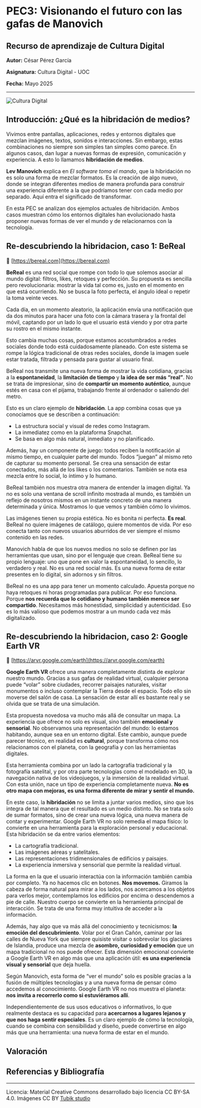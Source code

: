 # PEC3: Visionando el futuro con las gafas de Manovich 

## Recurso de aprendizaje de Cultura Digital 


**Autor:** César Pérez García

**Asignatura:** Cultura Digital - UOC

**Fecha:** Mayo 2025

----

![Cultura Digital](https://miro.medium.com/max/1400/0*9PyyNvrO2PcD3KuU.png)




## Introducción: ¿Qué es la hibridación de medios?

Vivimos entre pantallas, aplicaciones, redes y entornos digitales que mezclan imágenes, textos, sonidos e interacciones. Sin embargo, estas combinaciones no siempre son simples tan simples como parece. En algunos casos, dan lugar a nuevas formas de expresión, comunicación y experiencia. A esto lo llamamos **hibridación de medios**.

**Lev Manovich** explica en *El software toma el mando*, que la hibridación no es solo una forma de mezclar formatos. Es la creación de algo nuevo, donde se integran diferentes medios de manera profunda para construir una experiencia diferente a la que podríamos tener con cada medio por separado. Aquí entra el significado de transformar.

En esta PEC se analizan dos ejemplos actuales de hibridación. Ambos casos muestran cómo los entornos digitales han evolucionado hasta proponer nuevas formas de ver el mundo y de relacionarnos con la tecnología.



## Re-descubriendo la hibridacion, caso 1: BeReal
🔗 [https://bereal.com](https://bereal.com)

**BeReal** es una red social que rompe con todo lo que solemos asociar al mundo digital: filtros, likes, retoques y perfección. Su propuesta es sencilla pero revolucionaria: mostrar la vida tal como es, justo en el momento en que está ocurriendo. No se busca la foto perfecta, el ángulo ideal o repetir la toma veinte veces.

Cada día, en un momento aleatorio, la aplicación envía una notificación que da dos minutos para hacer una foto con la cámara trasera y la frontal del móvil, captando por un lado lo que el usuario está viendo y por otra parte su rostro en el mismo instante.

Esto cambia muchas cosas, porque estamos acostumbrados a redes sociales donde todo está cuidadosamente planeado. Con este sistema se rompe la lógica tradicional de otras redes sociales, donde la imagen suele estar tratada, filtrada y pensada para gustar al usuario final.

BeReal nos transmite una nueva forma de mostrar la vida cotidiana, gracias a la **espontaneidad**, la **limitación de tiempo** y **la idea de ser más “real”**. No se trata de impresionar, sino de **compartir un momento auténtico**, aunque estés en casa con el pijama, trabajando frente al ordenador o saliendo del metro.

Esto es un claro ejemplo de **hibridación**. La app combina cosas que ya conocíamos que se describen a continuación:

-   La estructura social y visual de redes como Instagram.
-   La inmediatez como en la plataforma Snapchat.
-   Se basa en algo más natural, inmediato y no planificado.

Además, hay un componente de juego: todos reciben la notificación al mismo tiempo, en cualquier parte del mundo. Todos “juegan” al mismo reto de capturar su momento personal. Se crea una sensación de estar conectados, más allá de los likes o los comentarios. También se nota esa mezcla entre lo social, lo íntimo y lo humano.

BeReal también nos muestra otra manera de entender la imagen digital. Ya no es solo una ventana de scroll infinito mostrada al mundo, es también un reflejo de nosotros mismos en un instante concreto de una manera determinada y única. Mostramos lo que vemos y también cómo lo vivimos.

Las imágenes tienen su propia estética. No es bonita ni perfecta. **Es real**. BeReal no quiere imágenes de catálogo, quiere momentos de vida. Por eso conecta tanto con nuevos usuarios aburridos de ver siempre el mismo contenido en las redes.

Manovich habla de que los nuevos medios no solo se definen por las herramientas que usan, sino por el lenguaje que crean. BeReal tiene su propio lenguaje: uno que pone en valor la espontaneidad, lo sencillo, lo verdadero y real. No es una red social más. Es una nueva forma de estar presentes en lo digital, sin adornos y sin filtros.

BeReal no es una app para tener un momento calculado. Apuesta porque no haya retoques ni horas programadas para publicar. Por eso funciona. Porque **nos recuerda que lo cotidiano y humano también merece ser compartido**. Necesitamos más honestidad, simplicidad y autenticidad. Eso es lo más valioso que podemos mostrar a un mundo cada vez más digitalizado.


## Re-descubriendo la hibridacion, caso 2: Google Earth VR  
🔗 [https://arvr.google.com/earth](https://arvr.google.com/earth)


**Google Earth VR** ofrece una manera completamente distinta de explorar nuestro mundo. Gracias a sus gafas de realidad virtual, cualquier persona puede “volar” sobre ciudades, recorrer paisajes naturales, visitar monumentos o incluso contemplar la Tierra desde el espacio. Todo ello sin moverse del salón de casa. La sensación de estar allí es bastante real y se olvida que se trata de una simulación.

Esta propuesta novedosa va mucho más allá de consultar un mapa. La experiencia que ofrece no solo es visual, sino también **emocional y sensorial**. No observamos una representación del mundo: lo estamos habitando, aunque sea en un entorno digital. Este cambio, aunque puede parecer técnico, en realidad es **cultural**, porque transforma cómo nos relacionamos con el planeta, con la geografía y con las herramientas digitales.

Esta herramienta combina por un lado la cartografía tradicional y la fotografía satelital, y por otra parte tecnologías como el modelado en 3D, la navegación nativa de los videojuegos, y la inmersión de la realidad virtual. Con esta unión, nace un tipo de experiencia completamente nueva. **No es otro mapa con mejoras, es una forma diferente de mirar y sentir el mundo.**

En este caso, la **hibridación** no se limita a juntar varios medios, sino que los integra de tal manera que el resultado es un medio distinto. No se trata solo de sumar formatos, sino de crear una nueva lógica, una nueva manera de contar y experimentar. Google Earth VR no solo remedia el mapa físico: lo convierte en una herramienta para la exploración personal y educacional. Esta hibridación se da entre varios elementos:

-   La cartografía tradicional.
-   Las imágenes aéreas y satelitales.
-   Las representaciones tridimensionales de edificios y paisajes.
-   La experiencia inmersiva y sensorial que permite la realidad virtual.

La forma en la que el usuario interactúa con la información también cambia por completo. Ya no hacemos clic en botones. **Nos movemos.** Giramos la cabeza de forma natural para mirar a los lados, nos acercamos a los objetos para verlos mejor, contemplamos los edificios por encima o descendemos a pie de calle. Nuestro cuerpo se convierte en la herramienta principal de interacción. Se trata de una forma muy intuitiva de acceder a la información.

Además, hay algo que va más allá del conocimiento y tecnicismos: **la emoción del descubrimiento**. Volar por el Gran Cañón, caminar por las calles de Nueva York que siempre quisiste visitar o sobrevolar los glaciares de Islandia, produce una mezcla de **asombro, curiosidad y emoción** que un mapa tradicional no nos puede ofrecer. Esta dimensión emocional convierte a Google Earth VR en algo más que una aplicación útil: **es una experiencia visual y sensorial** que deja huella.

Según Manovich, esta forma de “ver el mundo” solo es posible gracias a la fusión de múltiples tecnologías y a una nueva forma de pensar cómo accedemos al conocimiento. Google Earth VR no nos muestra el planeta: **nos invita a recorrerlo como si estuviéramos allí**.

Independientemente de sus usos educativos o informativos, lo que realmente destaca es su capacidad para **acercarnos a lugares lejanos y que nos haga sentir especiales**. Es un claro ejemplo de cómo la tecnología, cuando se combina con sensibilidad y diseño, puede convertirse en algo más que una herramienta: una nueva forma de estar en el mundo.


## Valoración


## Referencias y Bibliografía


----

Licencia: Material Creative Commons desarrollado bajo licencia CC BY-SA 4.0. Imágenes CC BY [Tubik studio](https://blog.tubikstudio.com/how-to-create-original-flat-illustrations-designers-tips/) 
